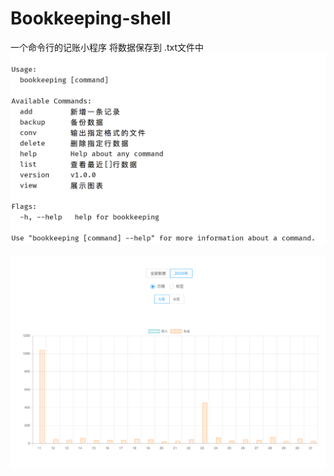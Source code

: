 # Bookkeeping-shell
一个命令行的记账小程序 将数据保存到 .txt文件中
![图标](./assets/image-20200513011358189.png)

![](./assets/image-20200607225302436.png)


